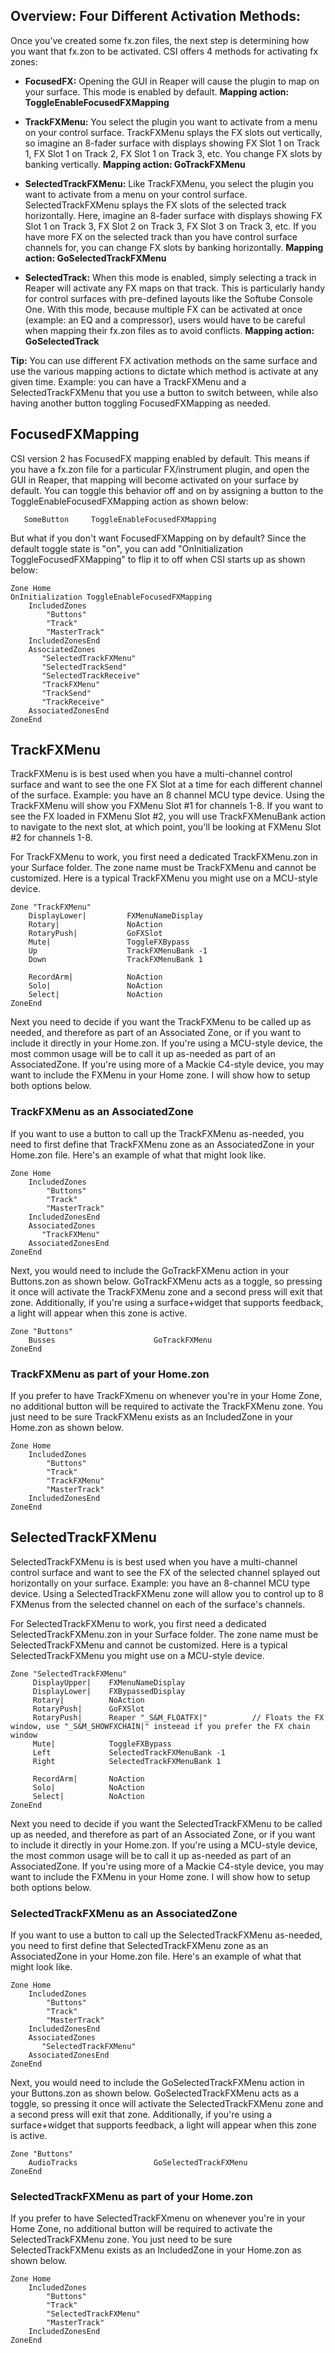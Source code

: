 ## Overview: Four Different Activation Methods:
Once you’ve created some fx.zon files, the next step is determining how you want that fx.zon to be activated. CSI offers 4 methods for activating fx zones:

* **FocusedFX:** Opening the GUI in Reaper will cause the plugin to map on your surface. This mode is enabled by default. **Mapping action: ToggleEnableFocusedFXMapping**

* **TrackFXMenu:** You select the plugin you want to activate from a menu on your control surface. TrackFXMenu splays the FX slots out vertically, so imagine an 8-fader surface with displays showing FX Slot 1 on Track 1, FX Slot 1 on Track 2, FX Slot 1 on Track 3, etc. You change FX slots by banking vertically. **Mapping action: GoTrackFXMenu**

* **SelectedTrackFXMenu:** Like TrackFXMenu, you select the plugin you want to activate from a menu on your control surface. SelectedTrackFXMenu splays the FX slots of the selected track horizontally. Here, imagine an 8-fader surface with displays showing FX Slot 1 on Track 3, FX Slot 2 on Track 3, FX Slot 3 on Track 3, etc. If you have more FX on the selected track than you have control surface channels for, you can change FX slots by banking horizontally. **Mapping action: GoSelectedTrackFXMenu**

* **SelectedTrack:** When this mode is enabled, simply selecting a track in Reaper will activate any FX maps on that track. This is particularly handy for control surfaces with pre-defined layouts like the Softube Console One. With this mode, because multiple FX can be activated at once (example: an EQ and a compressor), users would have to be careful when mapping their fx.zon files as to avoid conflicts. **Mapping action: GoSelectedTrack**

**Tip:** You can use different FX activation methods on the same surface and use the various mapping actions to dictate which method is activate at any given time. Example: you can have a TrackFXMenu and a SelectedTrackFXMenu that you use a button to switch between, while also having another button toggling FocusedFXMapping as needed.

## FocusedFXMapping
CSI version 2 has FocusedFX mapping enabled by default. This means if you have a fx.zon file for a particular FX/instrument plugin, and open the GUI in Reaper, that mapping will become activated on your surface by default. You can toggle this behavior off and on by assigning a button to the ToggleEnableFocusedFXMapping action as shown below:
```
   SomeButton     ToggleEnableFocusedFXMapping
```

But what if you don't want FocusedFXMapping on by default?  Since the default toggle state is "on", you can add "OnInitialization ToggleFocusedFXMapping" to flip it to off when CSI starts up as shown below:
```
Zone Home
OnInitialization ToggleEnableFocusedFXMapping
    IncludedZones
        "Buttons"
        "Track"
        "MasterTrack"
    IncludedZonesEnd
    AssociatedZones
       "SelectedTrackFXMenu"
       "SelectedTrackSend"
       "SelectedTrackReceive"
       "TrackFXMenu"
       "TrackSend"
       "TrackReceive"
    AssociatedZonesEnd
ZoneEnd
```

## TrackFXMenu
TrackFXMenu is is best used when you have a multi-channel control surface and want to see the one FX Slot at a time for each different channel of the surface. Example: you have an 8 channel MCU type device. Using the TrackFXMenu will show you FXMenu Slot #1 for channels 1-8. If you want to see the FX loaded in FXMenu Slot #2, you will use TrackFXMenuBank action to navigate to the next slot, at which point, you'll be looking at FXMenu Slot #2 for channels 1-8. 

For TrackFXMenu to work, you first need a dedicated TrackFXMenu.zon in your Surface folder. The zone name must be TrackFXMenu and cannot be customized. Here is a typical TrackFXMenu you might use on a MCU-style device.
```
Zone "TrackFXMenu"
    DisplayLower|         FXMenuNameDisplay
    Rotary|               NoAction
    RotaryPush|           GoFXSlot
    Mute|                 ToggleFXBypass
    Up                    TrackFXMenuBank -1
    Down                  TrackFXMenuBank 1

    RecordArm|            NoAction
    Solo|                 NoAction
    Select|               NoAction
ZoneEnd
```

Next you need to decide if you want the TrackFXMenu to be called up as needed, and therefore as part of an Associated Zone, or if you want to include it directly in your Home.zon. If you're using a MCU-style device, the most common usage will be to call it up as-needed as part of an AssociatedZone. If you're using more of a Mackie C4-style device, you may want to include the FXMenu in your Home zone. I will show how to setup both options below.

### TrackFXMenu as an AssociatedZone
If you want to use a button to call up the TrackFXMenu as-needed, you need to first define that TrackFXMenu zone as an AssociatedZone in your Home.zon file. Here's an example of what that might look like.
```
Zone Home
    IncludedZones
        "Buttons"
        "Track"
        "MasterTrack"
    IncludedZonesEnd
    AssociatedZones
       "TrackFXMenu"
    AssociatedZonesEnd
ZoneEnd
```

Next, you would need to include the GoTrackFXMenu action in your Buttons.zon as shown below. GoTrackFXMenu acts as a toggle, so pressing it once will activate the TrackFXMenu zone and a second press will exit that zone. Additionally, if you're using a surface+widget that supports feedback, a light will appear when this zone is active.
```
Zone "Buttons"
    Busses                      GoTrackFXMenu
ZoneEnd
```

### TrackFXMenu as part of your Home.zon
If you prefer to have TrackFXmenu on whenever you're in your Home Zone, no additional button will be required to activate the TrackFXMenu zone. You just need to be sure TrackFXMenu exists as an IncludedZone in your Home.zon as shown below.
```
Zone Home
    IncludedZones
        "Buttons"
        "Track"
        "TrackFXMenu"
        "MasterTrack"
    IncludedZonesEnd
ZoneEnd
```

## SelectedTrackFXMenu
SelectedTrackFXMenu is is best used when you have a multi-channel control surface and want to see the FX of the selected channel splayed out horizontally on your surface. Example: you have an 8-channel MCU type device. Using a SelectedTrackFXMenu zone will allow you to control up to 8 FXMenus from the selected channel on each of the surface's channels. 

For SelectedTrackFXMenu to work, you first need a dedicated SelectedTrackFXMenu.zon in your Surface folder. The zone name must be SelectedTrackFXMenu and cannot be customized. Here is a typical SelectedTrackFXMenu you might use on a MCU-style device.
```
Zone "SelectedTrackFXMenu"
     DisplayUpper|    FXMenuNameDisplay
     DisplayLower|    FXBypassedDisplay
     Rotary|          NoAction
     RotaryPush|      GoFXSlot
     RotaryPush|      Reaper "_S&M_FLOATFX|"          // Floats the FX window, use "_S&M_SHOWFXCHAIN|" insteead if you prefer the FX chain window
     Mute|            ToggleFXBypass
     Left             SelectedTrackFXMenuBank -1
     Right            SelectedTrackFXMenuBank 1

     RecordArm|       NoAction
     Solo|            NoAction
     Select|          NoAction
ZoneEnd
```

Next you need to decide if you want the SelectedTrackFXMenu to be called up as needed, and therefore as part of an Associated Zone, or if you want to include it directly in your Home.zon. If you're using a MCU-style device, the most common usage will be to call it up as-needed as part of an AssociatedZone. If you're using more of a Mackie C4-style device, you may want to include the FXMenu in your Home zone. I will show how to setup both options below.

### SelectedTrackFXMenu as an AssociatedZone
If you want to use a button to call up the SelectedTrackFXMenu as-needed, you need to first define that SelectedTrackFXMenu zone as an AssociatedZone in your Home.zon file. Here's an example of what that might look like.
```
Zone Home
    IncludedZones
        "Buttons"
        "Track"
        "MasterTrack"
    IncludedZonesEnd
    AssociatedZones
       "SelectedTrackFXMenu"
    AssociatedZonesEnd
ZoneEnd
```

Next, you would need to include the GoSelectedTrackFXMenu action in your Buttons.zon as shown below. GoSelectedTrackFXMenu acts as a toggle, so pressing it once will activate the SelectedTrackFXMenu zone and a second press will exit that zone. Additionally, if you're using a surface+widget that supports feedback, a light will appear when this zone is active.
```
Zone "Buttons"
    AudioTracks                 GoSelectedTrackFXMenu
ZoneEnd
```

### SelectedTrackFXMenu as part of your Home.zon
If you prefer to have SelectedTrackFXmenu on whenever you're in your Home Zone, no additional button will be required to activate the SelectedTrackFXMenu zone. You just need to be sure SelectedTrackFXMenu exists as an IncludedZone in your Home.zon as shown below.
```
Zone Home
    IncludedZones
        "Buttons"
        "Track"
        "SelectedTrackFXMenu"
        "MasterTrack"
    IncludedZonesEnd
ZoneEnd
```